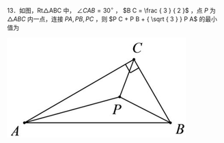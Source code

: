 13．如图，Rt△ABC 中， $\angle C A B = 3 0 ^ { \circ }$ ， $B C = \frac { 3 } { 2 }$ ，点 $P$ 为 ${ \triangle A B C }$ 内一点，连接 $P A , P B , P C$ ，则 $P C + P B + { \sqrt { 3 } } P A$ 的最小值为

![](<../../qs_image_DB/专题2-2_费马点与加权费马点详细总结（解析版）/2ea4469e14245306039e4c887284f95e4746c2fa62a8291faad7113c725e274b.jpg>)
